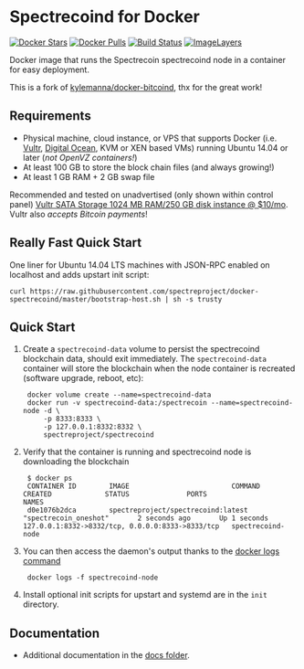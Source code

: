 Spectrecoind for Docker
===================

[![Docker Stars](https://img.shields.io/docker/stars/spectreproject/spectrecoind.svg)](https://hub.docker.com/r/spectreproject/spectrecoind/)
[![Docker Pulls](https://img.shields.io/docker/pulls/spectreproject/spectrecoind.svg)](https://hub.docker.com/r/spectreproject/spectrecoind/)
[![Build Status](https://travis-ci.org/spectreproject/docker-spectrecoind.svg?branch=master)](https://travis-ci.org/spectreproject/docker-spectrecoind/)
[![ImageLayers](https://images.microbadger.com/badges/image/spectreproject/spectrecoind.svg)](https://microbadger.com/#/images/spectreproject/spectrecoind)

Docker image that runs the Spectrecoin spectrecoind node in a container for easy deployment.

This is a fork of [kylemanna/docker-bitcoind](https://github.com/kylemanna/docker-bitcoind), thx for the great work!

Requirements
------------

* Physical machine, cloud instance, or VPS that supports Docker (i.e. [Vultr](http://bit.ly/1HngXg0), [Digital Ocean](http://bit.ly/18AykdD), KVM or XEN based VMs) running Ubuntu 14.04 or later (*not OpenVZ containers!*)
* At least 100 GB to store the block chain files (and always growing!)
* At least 1 GB RAM + 2 GB swap file

Recommended and tested on unadvertised (only shown within control panel) [Vultr SATA Storage 1024 MB RAM/250 GB disk instance @ $10/mo](http://bit.ly/vultrbitcoind).  Vultr also *accepts Bitcoin payments*!


Really Fast Quick Start
-----------------------

One liner for Ubuntu 14.04 LTS machines with JSON-RPC enabled on localhost and adds upstart init script:

    curl https://raw.githubusercontent.com/spectreproject/docker-spectrecoind/master/bootstrap-host.sh | sh -s trusty


Quick Start
-----------

1. Create a `spectrecoind-data` volume to persist the spectrecoind blockchain data, should exit immediately.  The `spectrecoind-data` container will store the blockchain when the node container is recreated (software upgrade, reboot, etc):

        docker volume create --name=spectrecoind-data
        docker run -v spectrecoind-data:/spectrecoin --name=spectrecoind-node -d \
            -p 8333:8333 \
            -p 127.0.0.1:8332:8332 \
            spectreproject/spectrecoind

2. Verify that the container is running and spectrecoind node is downloading the blockchain

        $ docker ps
        CONTAINER ID        IMAGE                         COMMAND             CREATED             STATUS              PORTS                                              NAMES
        d0e1076b2dca        spectreproject/spectrecoind:latest     "spectrecoin_oneshot"       2 seconds ago       Up 1 seconds        127.0.0.1:8332->8332/tcp, 0.0.0.0:8333->8333/tcp   spectrecoind-node

3. You can then access the daemon's output thanks to the [docker logs command]( https://docs.docker.com/reference/commandline/cli/#logs)

        docker logs -f spectrecoind-node

4. Install optional init scripts for upstart and systemd are in the `init` directory.


Documentation
-------------

* Additional documentation in the [docs folder](docs).
